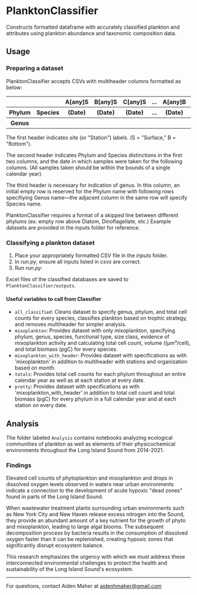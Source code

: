 # PlanktonClassifier
Constructs formatted dataframe with accurately classified plankton and attributes using plankton abundance and taxonomic composition data.

## Usage
### Preparing a dataset
PlanktonClassifier accepts CSVs with multiheader columns formatted as below:

<table>
    <th></th>
    <th></th>
    <th>A[any]S</th>
    <th>B[any]S</th>
    <th>C[any]S</th>
    <th>...</th>
    <th>A[any]B</th>
    <th>B[any]B</th>
    <th>C[any]B</th>
    <th>...</th>
  </tr>
    <th>Phylum</th>
    <th>Species</th>
    <th>(Date)</th>
    <th>(Date)</th>
    <th>(Date)</th>
    <th>...</th>
    <th>(Date)</th>
    <th>(Date)</th>
    <th>(Date)</th>
    <th>...</th>
  </tr>
    <th>Genus</th>
    <th></th>
    <th></th>
    <th></th>
    <th></th>
    <th></th>
    <th></th>
    <th></th>
    <th></th>
    <th></th>
  </tr>
</table>

The first header indicates site (or "Station") labels. (S = "Surface," B = "Bottom").

The second header indicates Phylum and Species distinctions in the first two columns, and the date in which samples were taken for the following columns. (All samples taken should be within the bounds of a single calendar year).

The third header is necessary for indication of genus. In this column, an initial empty row is reserved for the Phylum name with following rows specifiying Genus name—the adjacent column in the same row will specify Species name.

PlanktonClassifier requires a format of a skipped line between different phylums (ex. empty row above Diatom, Dinoflagellate, etc.)
Example datasets are provided in the inputs folder for reference.

### Classifying a plankton dataset
1. Place your appropriately formatted CSV file in the _inputs_ folder.
2. In _run.py_, ensure all inputs listed in _csvs_ are correct.
3. Run _run.py_.

Excel files of the classified databases are saved to `PlanktonClassifier/outputs`.

#### Useful variables to call from Classifier
- `all_classified`: Cleans dataset to specify genus, phylum, and total cell counts for every species, classifies plankton based on trophic strategy, and removes multiheader for simpler analysis.
- `mixoplankton`: Provides dataset with only mixoplankton, specifying phylum, genus, species, functional type, size class, evidence of mixoplankton activity and calculating total cell count, volume ((µm³/cell), and total biomass (pgC) for every species. 
- `mixoplankton_with_header`: Provides dataset with specifications as with 'mixoplankton' in addition to multiheader with stations and organization based on month.
- `totals`: Provides total cell counts for each phylum throughout an entire calendar year as well as at each station at every date.
- `pretty`: Provides dataset with specifications as with 'mixoplankton_with_header' in addition to total cell count and total biomass (pgC) for every phylum in a full calendar year and at each station on every date.

## Analysis
The folder labeled `Analysis` contains notebooks analyzing ecological communities of plankton as well as elements of their physicochemical environments throughout the Long Island Sound from 2014-2021. 

### Findings
Elevated cell counts of phytoplankton and mixoplankton and drops in dissolved oxygen levels observed in waters near urban environments indicate a connection to the development of acute hypoxic "dead zones" found in parts of the Long Island Sound. 

When wastewater treatment plants surrounding urban environments such as New York City and New Haven release excess nitrogen into the Sound, they provide an abundant amount of a key nutrient for the growth of phyto and mixoplankton, leading to large algal blooms. The subsequent decomposition process by bacteria results in the consumption of dissolved oxygen faster than it can be replenished, creating hypoxic zones that significantly disrupt ecosystem balance. 

This research emphasizes the urgency with which we must address these interconnected environmental challenges to protect the health and sustainability of the Long Island Sound's ecosystem. 

---
For questions, contact Aiden Maher at aidenhmaher@gmail.com 
